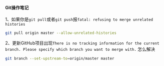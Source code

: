 #### Git操作笔记

1、如果你是`git pull`或者`git push`报`fatal: refusing to merge unrelated histories`

```sh
git pull origin master --allow-unrelated-histories
```

2、更新GitHub项目出现`There is no tracking information for the current branch. Please specify which branch you want to merge with.` 怎么解决

```sh
git branch --set-upstream-to=origin/master master
```



